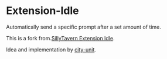 # Extension-Idle

Automatically send a specific prompt after a set amount of time.

This is a fork from.[SillyTavern Extension Idle](https://github.com/SillyTavern/Extension-Idle).

Idea and implementation by [city-unit](https://github.com/city-unit).
